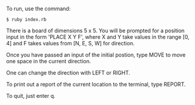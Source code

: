 To run, use the command:

`$ ruby index.rb`


There is a board of dimensions 5 x 5.
You will be prompted for a position input in the form 'PLACE X Y F', where X and Y take values in the range [0, 4] and F takes values from [N, E, S, W] for direction.

Once you have passed an input of the initial postion, type MOVE to move one space in the current direction.

One can change the direction with LEFT or RIGHT.

To print out a report of the current location to the terminal, type REPORT.

To quit, just enter q.